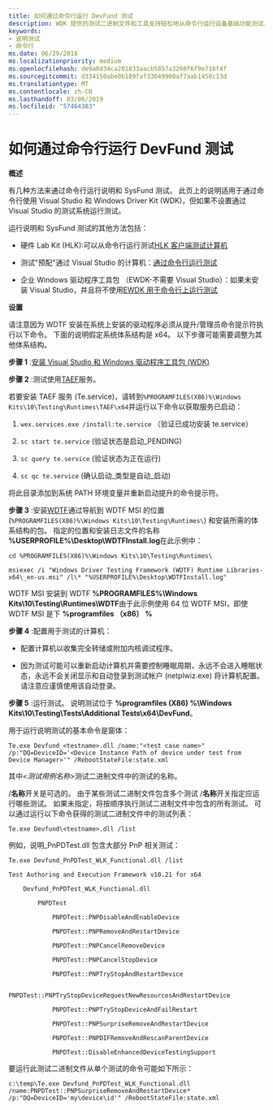 ```yaml
---
title: 如何通过命令行运行 DevFund 测试
description: WDK 提供的测试二进制文件和工具支持轻松地从命令行运行设备基础功能测试。
keywords:
- 说明测试
- 命令行
ms.date: 06/29/2018
ms.localizationpriority: medium
ms.openlocfilehash: de9a0d34ca201833aacb5857a3260f6f9e71bf4f
ms.sourcegitcommit: d334150abe0b189faf33049908af7aab1458c13d
ms.translationtype: MT
ms.contentlocale: zh-CN
ms.lasthandoff: 03/06/2019
ms.locfileid: "57464383"
---
```

# <a name="how-to-run-the-devfund-tests-via-the-command-line"></a>如何通过命令行运行 DevFund 测试

**概述**

有几种方法来通过命令行运行说明和 SysFund 测试。  此页上的说明适用于通过命令行使用 Visual Studio 和 Windows Driver Kit (WDK)，但如果不设置通过 Visual Studio 的测试系统运行测试。

运行说明和 SysFund 测试的其他方法包括：

- 硬件 Lab Kit (HLK):可以从命令行运行测试[HLK 客户端测试计算机](https://docs.microsoft.com/windows-hardware/test/hlk/testref/reproduce-the-test-failure-by-running-the-test-from-the-command-line)

- 测试"预配"通过 Visual Studio 的计算机：[通过命令行运行测试](https://docs.microsoft.com/windows-hardware/drivers/develop/how-to-test-a-driver-at-runtime-from-a-command-prompt)

- 企业 Windows 驱动程序工具包 （EWDK-不需要 Visual Studio）：如果未安装 Visual Studio，并且将不使用[EWDK 用于命令行上运行测试](https://docs.microsoft.com/windows-hardware/drivers/devtest/configure-the-machine-for-testing)

**设置**


请注意因为 WDTF 安装在系统上安装的驱动程序必须从提升/管理员命令提示符执行以下命令。 下面的说明假定系统体系结构是 x64。 以下步骤可能需要调整为其他体系结构。

**步骤 1** :[安装 Visual Studio 和 Windows 驱动程序工具包 (WDK)](https://docs.microsoft.com/windows-hardware/drivers/download-the-wdk)

**步骤 2** :测试使用[TAEF](https://docs.microsoft.com/windows-hardware/drivers/taef/)服务。  

若要安装 TAEF 服务 (Te.service)，请转到```%PROGRAMFILES(X86)%\Windows Kits\10\Testing\Runtimes\TAEF\x64```并运行以下命令以获取服务已启动：

1. ```wex.services.exe /install:te.service``` （验证已成功安装 te.service）

2. ```sc start te.service``` (验证状态是启动\_PENDING)

3. ```sc query te.service``` (验证状态为正在运行)

4. ```sc qc te.service``` (确认启动\_类型是自动\_启动)

将此目录添加到系统 PATH 环境变量并重新启动提升的命令提示符。

**步骤 3** :安装[WDTF](https://docs.microsoft.com/windows-hardware/drivers/wdtf/)通过导航到 WDTF MSI 的位置 (```%PROGRAMFILES(X86)%\Windows Kits\10\Testing\Runtimes\```) 和安装所需的体系结构的包。 指定的位置和安装日志文件的名称 **%USERPROFILE%\Desktop\WDTFInstall.log**在此示例中：

 
``` 
cd %PROGRAMFILES(X86)%\Windows Kits\10\Testing\Runtimes\
```

```
msiexec /i "Windows Driver Testing Framework (WDTF) Runtime Libraries-x64\_en-us.msi" /l\* "%USERPROFILE%\Desktop\WDTFInstall.log"
```

WDTF MSI 安装到 WDTF **%PROGRAMFILES%\Windows Kits\10\Testing\Runtimes\WDTF**由于此示例使用 64 位 WDTF MSI，即使 WDTF MSI 是下 **%programfiles （x86） %**


**步骤 4** :配置用于测试的计算机：

- 配置计算机以收集完全转储或附加内核调试程序。

- 因为测试可能可以重新启动计算机并需要控制睡眠周期，永远不会进入睡眠状态，永远不会关闭显示和自动登录到测试帐户 (netplwiz.exe) 将计算机配置。 请注意应谨慎使用该自动登录。

**步骤 5** :运行测试。  说明测试位于 **%programfiles (X86) %\Windows Kits\10\Testing\Tests\Additional Tests\x64\DevFund**。

用于运行说明测试的基本命令是窗体：

```
Te.exe Devfund_<testname>.dll /name:"<test case name>" /p:"DQ=DeviceID='<Device Instance Path of device under test from Device Manager>'" /RebootStateFile:state.xml
```

其中&lt;_测试用例名称_&gt;测试二进制文件中的测试的名称。

/**名称**开关是可选的。 由于某些测试二进制文件包含多个测试 /**名称**开关指定应运行哪些测试。 如果未指定，将按顺序执行测试二进制文件中包含的所有测试。 可以通过运行以下命令获得的测试二进制文件中的测试列表：

```
Te.exe Devfund\<testname>.dll /list
```

例如，说明\_PnPDTest.dll 包含大部分 PnP 相关测试：

```
Te.exe Devfund_PnPDTest_WLK_Functional.dll /list

Test Authoring and Execution Framework v10.21 for x64

    Devfund_PnPDTest_WLK_Functional.dll

        PNPDTest

            PNPDTest::PNPDisableAndEnableDevice

            PNPDTest::PNPRemoveAndRestartDevice

            PNPDTest::PNPCancelRemoveDevice

            PNPDTest::PNPCancelStopDevice

            PNPDTest::PNPTryStopAndRestartDevice

            PNPDTest::PNPTryStopDeviceRequestNewResourcesAndRestartDevice

            PNPDTest::PNPTryStopDeviceAndFailRestart

            PNPDTest::PNPSurpriseRemoveAndRestartDevice

            PNPDTest::PNPDIFRemoveAndRescanParentDevice

            PNPDTest::DisableEnhancedDeviceTestingSupport
```


要运行此测试二进制文件从单个测试的命令可能如下所示：

```
c:\temp\Te.exe Devfund_PnPDTest_WLK_Functional.dll /name:PNPDTest::PNPSurpriseRemoveAndRestartDevice* /p:"DQ=DeviceID='my\device\id'" /RebootStateFile:state.xml
```
